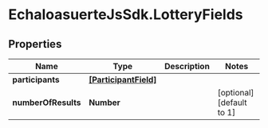# EchaloasuerteJsSdk.LotteryFields

## Properties

Name | Type | Description | Notes
------------ | ------------- | ------------- | -------------
**participants** | [**[ParticipantField]**](ParticipantField.md) |  | 
**numberOfResults** | **Number** |  | [optional] [default to 1]


